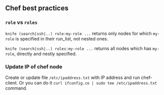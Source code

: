 ## Chef best practices

### `role` vs `roles`

`knife (search|ssh|..) role:my-role ...` returns only nodes for which `my-role` is specified in their run_list, not nested ones.

`knife (search|ssh|..) roles:my-role ...` returns all nodes which has `my-role`, directly and nestly specified.

 
### Update IP of chef node

Create or update file `/etc/ipaddress.txt` with IP address and run chef-client. Or you can do it `curl ifconfig.co | sudo tee /etc/ipaddress.txt` command.

